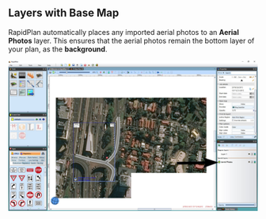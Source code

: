## Layers with Base Map 

RapidPlan automatically places any imported aerial photos to an **Aerial Photos** layer. This ensures that the aerial photos remain the bottom layer of your plan, as the **background**. 

![The_Aerial_Photos_Layer](./assets/The_Aerial_Photos_Layer.jpg)